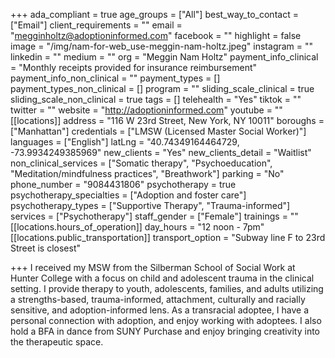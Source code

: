 +++
ada_compliant = true
age_groups = ["All"]
best_way_to_contact = ["Email"]
client_requirements = ""
email = "megginholtz@adoptioninformed.com"
facebook = ""
highlight = false
image = "/img/nam-for-web_use-meggin-nam-holtz.jpeg"
instagram = ""
linkedin = ""
medium = ""
org = "Meggin Nam Holtz"
payment_info_clinical = "Monthly receipts provided for insurance reimbursement"
payment_info_non_clinical = ""
payment_types = []
payment_types_non_clinical = []
program = ""
sliding_scale_clinical = true
sliding_scale_non_clinical = true
tags = []
telehealth = "Yes"
tiktok = ""
twitter = ""
website = "http://adoptioninformed.com"
youtube = ""
[[locations]]
address = "116 W 23rd Street, New York, NY 10011"
boroughs = ["Manhattan"]
credentials = ["LMSW (Licensed Master Social Worker)"]
languages = ["English"]
latLng = "40.74349164464729, -73.9934249385969"
new_clients = "Yes"
new_clients_detail = "Waitlist"
non_clinical_services = ["Somatic therapy", "Psychoeducation", "Meditation/mindfulness practices", "Breathwork"]
parking = "No"
phone_number = "9084431806"
psychotherapy = true
psychotherapy_specialties = ["Adoption and foster care"]
psychotherapy_types = ["Supportive Therapy", "Trauma-informed"]
services = ["Psychotherapy"]
staff_gender = ["Female"]
trainings = ""
[[locations.hours_of_operation]]
day_hours = "12 noon - 7pm"
[[locations.public_transportation]]
transport_option = "Subway line F to 23rd Street is closest"

+++
I received my MSW from the Silberman School of Social Work at Hunter College with a focus on child and adolescent trauma in the clinical setting. I provide therapy to youth, adolescents, families, and adults utilizing a strengths-based, trauma-informed, attachment, culturally and racially sensitive, and adoption-informed lens. As a transracial adoptee, I have a personal connection with adoption, and enjoy working with adoptees. I also hold a BFA in dance from SUNY Purchase and enjoy bringing creativity into the therapeutic space.